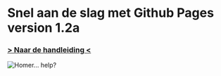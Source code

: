 # Snel aan de slag met Github Pages version 1.2a

### [> Naar de handleiding <](http://piersoncollege.github.io/html/)

![Homer... help?](http://i.imgur.com/aqeoWiJ.gif)

